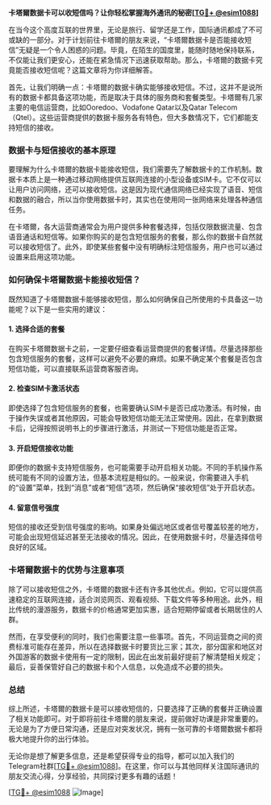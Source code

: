 **卡塔爾数据卡可以收短信吗？让你轻松掌握海外通讯的秘密[[TG💪+ @esim1088](https://t.me/s/esim1088)]**

在当今这个高度互联的世界里，无论是旅行、留学还是工作，国际通讯都成了不可或缺的一部分。对于计划前往卡塔爾的朋友来说，“卡塔爾数据卡是否能接收短信”无疑是一个令人困惑的问题。毕竟，在陌生的国度里，能随时随地保持联系，不仅能让我们更安心，还能在紧急情况下迅速获取帮助。那么，卡塔爾的数据卡究竟能否接收短信呢？这篇文章将为你详细解答。

首先，让我们明确一点：卡塔爾的数据卡确实能够接收短信。不过，这并不是说所有的数据卡都具备这项功能，而是取决于具体的服务商和套餐类型。卡塔爾有几家主要的电信运营商，比如Ooredoo、Vodafone Qatar以及Qatar Telecom（Qtel）。这些运营商提供的数据卡服务各有特色，但大多数情况下，它们都能支持短信的接收。

### 数据卡与短信接收的基本原理

要理解为什么卡塔爾的数据卡能接收短信，我们需要先了解数据卡的工作机制。数据卡本质上是一种通过移动网络提供互联网连接的小型设备或SIM卡。它不仅可以让用户访问网络，还可以接收短信。这是因为现代通信网络已经实现了语音、短信和数据的融合，所以当你使用数据卡时，其实也在使用同一张网络来处理各种通信任务。

在卡塔爾，各大运营商通常会为用户提供多种套餐选择，包括仅限数据流量、包含语音通话和短信等。如果你购买的是包含短信服务的套餐，那么你的数据卡自然就可以接收短信了。此外，即使某些套餐中没有明确标注短信服务，用户也可以通过设置来启用这项功能。

### 如何确保卡塔爾数据卡能接收短信？

既然知道了卡塔爾数据卡能够接收短信，那么如何确保自己所使用的卡具备这一功能呢？以下是一些实用的建议：

#### 1. **选择合适的套餐**
在购买卡塔爾数据卡之前，一定要仔细查看运营商提供的套餐详情。尽量选择那些包含短信服务的套餐，这样可以避免不必要的麻烦。如果不确定某个套餐是否包含短信功能，可以直接联系运营商客服咨询。

#### 2. **检查SIM卡激活状态**
即使选择了包含短信服务的套餐，也需要确认SIM卡是否已成功激活。有时候，由于操作失误或者其他原因，可能会导致短信功能无法正常使用。因此，在拿到数据卡后，记得按照说明书上的步骤进行激活，并测试一下短信功能是否正常。

#### 3. **开启短信接收功能**
即便你的数据卡支持短信服务，也可能需要手动开启相关功能。不同的手机操作系统可能有不同的设置方法，但基本流程是相似的。一般来说，你需要进入手机的“设置”菜单，找到“消息”或者“短信”选项，然后确保“接收短信”处于开启状态。

#### 4. **留意信号强度**
短信的接收还受到信号强度的影响。如果身处偏远地区或者信号覆盖较差的地方，可能会出现短信延迟甚至无法接收的情况。因此，在使用数据卡时，尽量选择信号良好的区域。

### 卡塔爾数据卡的优势与注意事项

除了可以接收短信之外，卡塔爾的数据卡还有许多其他优点。例如，它可以提供高速稳定的互联网连接，适合浏览网页、观看视频、下载文件等多种用途。此外，相比传统的漫游服务，数据卡的价格通常更加实惠，适合短期停留或者长期居住的人群。

然而，在享受便利的同时，我们也需要注意一些事项。首先，不同运营商之间的资费标准可能存在差异，所以在选择数据卡时要货比三家；其次，部分国家和地区对外国游客的数据卡使用有一定的限制，因此在出发前最好提前了解清楚相关规定；最后，妥善保管好自己的数据卡和个人信息，以免造成不必要的损失。

### 总结

综上所述，卡塔爾的数据卡是可以接收短信的，只要选择了正确的套餐并正确设置了相关功能即可。对于即将前往卡塔爾的朋友来说，提前做好功课是非常重要的。无论是为了方便日常沟通，还是应对突发状况，拥有一张可靠的卡塔爾数据卡都将极大地提升你的出行体验。

无论你是想了解更多信息，还是希望获得专业的指导，都可以加入我们的Telegram社群[[TG💪+ @esim1088](https://t.me/s/esim1088)]。在这里，你可以与其他同样关注国际通讯的朋友交流心得，分享经验，共同探讨更多有趣的话题！

[[TG💪+ @esim1088](https://t.me/s/esim1088) ![Image](https://i.postimg.cc/4NQfJmqS/Snipaste-2025-05-13-00-14-12.png)]